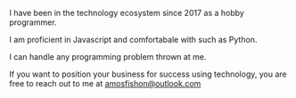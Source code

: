I have been in the technology ecosystem since 2017 as a hobby programmer. 

I am proficient in Javascript and comfortabale with such as Python. 

I can handle any programming problem thrown at me. 

If you want to position your business for success using technology, you are free to reach out to me at amosfishon@outlook.com

<br/>


